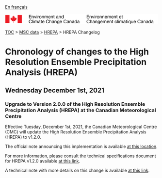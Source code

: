 [En français](changelog_hrepa_fr.md)

![ECCC logo](../../img_eccc-logo.png)

[TOC](../../readme_en.md) > [MSC data](../readme_en.md) > [HREPA](readme_hrepa_en.md) > HREPA Changelog

# Chronology of changes to the High Resolution Ensemble Precipitation Analysis (HREPA)

## Wednesday December 1st, 2021

### Upgrade to Version 2.0.0 of the High Resolution Ensemble Precipitation Analysis (HREPA) at the Canadian Meteorological Centre

Effective Tuesday, December 1st, 2021, the Canadian Meteorological Centre (CMC) will update the High Resolution Ensemble Precipitation Analysis (HREPA) to v1.2.0.


The official note announcing this implementation is available [at this location](https://dd.meteo.gc.ca/doc/genots/2021/11/29/NOCN03_CWAO_xxxx).

For more information, please consult the technical specifications document for HREPA v1.2.0 available [at this link](https://collaboration.cmc.ec.gc.ca/cmc/CMOI/product_guide/docs/tech_specifications/tech_specifications_HREPA_1.2.0_e.pdf).

A technical note with more details on this change is available [at this link](https://collaboration.cmc.ec.gc.ca/cmc/CMOI/product_guide/docs/tech_notes/technote_hrepa-120_e.pdf).


